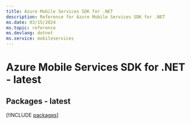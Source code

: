 ```yaml
---
title: Azure Mobile Services SDK for .NET
description: Reference for Azure Mobile Services SDK for .NET
ms.date: 03/15/2024
ms.topic: reference
ms.devlang: dotnet
ms.service: mobileservices
---
```

# Azure Mobile Services SDK for .NET - latest
## Packages - latest
[!INCLUDE [packages](mobile-services-index.md)]